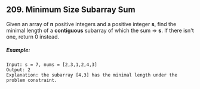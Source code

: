 ## 209. Minimum Size Subarray Sum

Given an array of **n** positive integers and a positive integer **s**, find the minimal length of a **contiguous** subarray of which the sum => **s**. If there isn't one, return 0 instead.

##### Example:
```
Input: s = 7, nums = [2,3,1,2,4,3]
Output: 2
Explanation: the subarray [4,3] has the minimal length under the problem constraint.
```